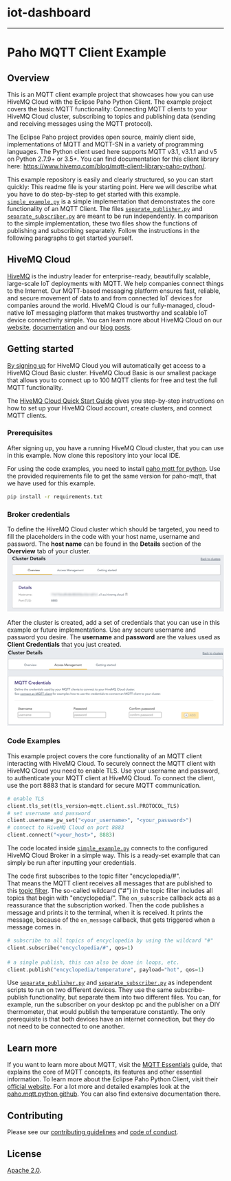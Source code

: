 # iot-dashboard





-------------------------------


# Paho MQTT Client Example

## Overview
This is an MQTT client example project that showcases how you can use HiveMQ Cloud with the Eclipse Paho Python Client. The example project covers the basic MQTT functionality: Connecting MQTT clients to your HiveMQ Cloud cluster, subscribing to topics and publishing data (sending and receiving messages using the MQTT protocol).

The Eclipse Paho project provides open source, mainly client side, implementations of MQTT and MQTT-SN in a variety of programming languages.
The Python client used here supports MQTT v3.1, v3.1.1 and v5 on Python 2.7.9+ or 3.5+.
You can find documentation for this client library here: https://www.hivemq.com/blog/mqtt-client-library-paho-python/.

This example repository is easily and clearly structured, so you can start quickly:
This readme file is your starting point. Here we will describe what you have to do step-by-step to get started with this example.
[``simple_example.py``](simple_example.py) is a simple implementation that demonstrates the core functionality of an MQTT Client.
The files [``separate_publisher.py``](separate_publisher.py) and [``separate_subscriber.py``](separate_subscriber.py) are meant to be run independently. 
In comparison to the simple implementation, these two files show the functions of publishing and subscribing separately. 
Follow the instructions in the following paragraphs to get started yourself.


## HiveMQ Cloud
[HiveMQ](https://www.hivemq.com/) is the industry leader for enterprise-ready, beautifully scalable, large-scale IoT deployments with MQTT. We help companies connect things to the Internet. Our MQTT-based messaging platform ensures fast, reliable, and secure movement of data to and from connected IoT devices for companies around the world. HiveMQ Cloud is our fully-managed, cloud-native IoT messaging platform that makes trustworthy and scalable IoT device connectivity simple. You can learn more about HiveMQ Cloud on our [website](https://www.hivemq.com/mqtt-cloud-broker/), [documentation](https://www.hivemq.com/docs/hivemq-cloud/introduction.html)  and our [blog posts](https://www.hivemq.com/tags/cloud/).

## Getting started
[By signing up](https://console.hivemq.cloud) for HiveMQ Cloud you will automatically get access to a HiveMQ Cloud Basic cluster. HiveMQ Cloud Basic is our smallest package that allows you to connect up to 100 MQTT clients for free and test the full MQTT functionality. 

The [HiveMQ Cloud Quick Start Guide](https://www.hivemq.com/docs/hivemq-cloud/introduction.html#guide) gives you step-by-step instructions on how to set up your HiveMQ Cloud account, create clusters, and connect MQTT clients.


### Prerequisites 
After signing up, you have a running HiveMQ Cloud cluster, that you can use in this example.
Now clone this repository into your local IDE.

For using the code examples, you need to install [paho mqtt for python](https://www.eclipse.org/paho/index.php?page=clients/python/index.php).
Use the provided requirements file to get the same version for paho-mqtt, that we have used for this example.
```sh
pip install -r requirements.txt
```

### Broker credentials
To define the HiveMQ Cloud cluster which should be targeted, you need to fill the placeholders in the code with your host name, username and password.
The <b>host name</b> can be found in the <b>Details</b> section of the <b>Overview</b> tab of your cluster.
![cluster overview](/img/hivemq-cloud-cluster-overview.png)

After the cluster is created, add a set of credentials that you can use in this example or future implementations.
Use any secure username and password you desire.
The <b>username</b> and <b>password</b> are the values used as <b>Client Credentials</b> that you just created.
![credentials](/img/hivemq-cloud-credentials.png)


### Code Examples
This example project covers the core functionality of an MQTT client interacting with HiveMQ Cloud.
To securely connect the MQTT client with HiveMQ Cloud you need to enable TLS.
Use your username and password, to authenticate your MQTT client at HiveMQ Cloud.
To connect the client, use the port 8883 that is standard for secure MQTT communication. 
```python
# enable TLS
client.tls_set(tls_version=mqtt.client.ssl.PROTOCOL_TLS)
# set username and password
client.username_pw_set("<your_username>", "<your_password>")
# connect to HiveMQ Cloud on port 8883
client.connect("<your_host>", 8883)
```

The code located inside [``simple_example.py``](simple_example.py) connects to the configured HiveMQ Cloud Broker in a simple way. 
This is a ready-set example that can simply be run after inputting your credentials.

The code first subscribes to the topic filter "encyclopedia/#".  
That means the MQTT client receives all messages that are published to this [topic filter](https://www.hivemq.com/blog/mqtt-essentials-part-5-mqtt-topics-best-practices/).
The so-called wildcard ("#") in the topic filter includes all topics that begin with "encyclopedia/".
The ``on_subscribe`` callback acts as a reassurance that the subscription worked.
Then the code publishes a message and prints it to the terminal, when it is received.
It prints the message, because of the ``on_message`` callback, that gets triggered when a message comes in.

```python
# subscribe to all topics of encyclopedia by using the wildcard "#"
client.subscribe("encyclopedia/#", qos=1)

# a single publish, this can also be done in loops, etc.
client.publish("encyclopedia/temperature", payload="hot", qos=1)
```

Use [``separate_publisher.py``](separate_publisher.py) and [``separate_subscriber.py``](separate_subscriber.py) as independent scripts to run on two different devices.
They use the same subscribe-publish functionality, but separate them into two different files.
You can, for example, run the subscriber on your desktop pc and the publisher on a DIY thermometer, that would publish the temperature constantly.
The only prerequisite is that both devices have an internet connection, but they do not need to be connected to one another.



## Learn more

If you want to learn more about MQTT, visit the [MQTT Essentials](https://www.hivemq.com/mqtt-essentials/) guide, that explains the core of MQTT concepts, its features and other essential information. To learn more about the Eclipse Paho Python Client, visit their [official website](https://www.eclipse.org/paho/index.php?page=clients/python/index.php). For a lot more and detailed examples look at the [paho.mqtt.python github](https://github.com/eclipse/paho.mqtt.python). You can also find extensive documentation there.

## Contributing

Please see our [contributing guidelines](./CONTRIBUTING.adoc) and [code of conduct](./code-of-conduct.md).

## License

[Apache 2.0](./LICENSE).


